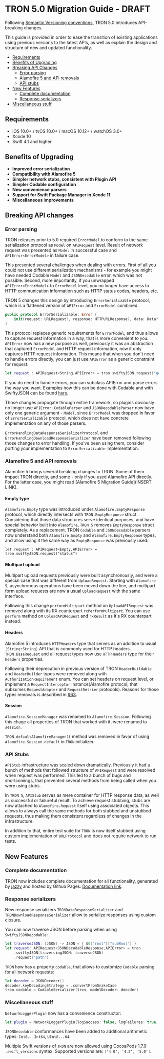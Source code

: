 # TRON 5.0 Migration Guide - DRAFT

Following [Semantic Versioning conventions](https://semver.org), TRON 5.0 introduces API-breaking changes.

This guide is provided in order to ease the transition of existing applications using previous versions to the latest APIs, as well as explain the design and structure of new and updated functionality.

- [Requirements](#requirements)
- [Benefits of Upgrading](#benefits-of-upgrading)
- [Breaking API Changes](#breaking-api-changes)
    - [Error parsing](#error-parsing)
    - [Alamofire 5 and API removals](#alamofire-5-and-api-removals)
    - [API stubs](#api-stubs)
- [New Features](#new-features)
    - [Complete documentation](#complete-documentation)
    - [Response serializers](#response-serializers)
- [Miscellaneous stuff](#miscellaneous-stuff)

## Requirements

- iOS 10.0+ / tvOS 10.0+ / macOS 10.12+ / watchOS 3.0+
- Xcode 10
- Swift 4.1 and higher

## Benefits of Upgrading

- **Improved error serialization** 
- **Compatibility with Alamofire 5**
- **Simpler network stubs, consistent with Plugin API**
- **Simpler Codable configuration**
- **New convenience parsers**
- **Support for Swift Package Manager in Xcode 11**
- **Miscellaneous improvements**

## Breaking API changes

### Error parsing

TRON releases prior to 5.0 required `ErrorModel` to conform to the same serialization protocol as `Model` on `APIRequest` level. Result of network request was presented as `Model` in successful case and `APIError<ErrorModel>` in failure case.

This presented several challenges when dealing with errors. First of all you could not use different serialization mechanisms - for example you might have needed Codable `Model` and `JSONDecodable` error, which was not possible. Second, more importantly, if you unwrapped `APIError<ErrorModel>` to `ErrorModel` level, you no longer have access to HTTP communication information such as HTTP status codes, headers, etc. 

TRON 5 changes this design by introducing `ErrorSerializable` protocol, which is a flattened version of `APIError` and `ErrorModel` combined:

```swift
public protocol ErrorSerializable: Error {
    init(request: URLRequest?, response: HTTPURLResponse?, data: Data?, error: Error?)
}
```
This protocol replaces generic requirements for `ErrorModel`, and thus allows to capture request information in a way, that is more convenient to you. `APIError` now has a new purpose as well, previously it was an abstraction that captured `ErrorModel` and HTTP request information, now it only captures HTTP request information. This means that when you don't need to handle errors directly, you can just use `APIError` as a generic constraint for request:

```swift
let request : APIRequest<String,APIError> = tron.swiftyJSON.request("get")
```

If you do need to handle errors, you can subclass APIError and parse errors the way you want. Examples how this can be done with Codable and with SwiftyJSON can be found [here](https://github.com/MLSDev/TRON/blob/master/Tests/Fixtures/TronError.swift).

Those changes propogate through entire framework, so plugins obviously no longer use `APIError`, `CodableParser` and `JSONDecodableParser` now have only one generic argument - `Model`, since `ErrorModel` was dropped in favor of `ErrorSerializable` protocol, which does not have concrete implementation on any of those parsers.

`ErrorHandlingDataResponseSerializerProtocol` and `ErrorHandlingDownloadResponseSerializer` have been removed following those changes to error handling. If you've been using them, consider porting your implementation to `ErrorSerializable` implementation.

### Alamofire 5 and API removals

Alamofire 5 brings several breaking changes to TRON. Some of them impact TRON directly, and some - only if you used Alamofire API directly. For the latter case, you might read [Alamofire 5 Migration Guide](INSERT LINK).


#### Empty type

`Alamofire.Empty` type was introduced under `Alamofire.EmptyResponse` protocol, which directly intersects with `TRON.EmptyResponse` struct. Considering that those data structures serve identical purposes, and have special behavior built into `Alamofire`, `TRON 5` removes `EmptyResponse` struct completely.  As a replacement, TRON `Codable` and `JSONDecodable` parsers now understand both `Alamofire.Empty` and `Alamofire.EmptyResponse` types, and allow using it the same way as `EmptyResponse` was previously used:

```
let request : APIRequest<Empty,APIError> = tron.swiftyJSON.request("status")
```

#### Multipart upload

Multipart upload requests previously were built asynchronously, and were a special case that was different from `UploadRequest`. Starting with `Alamofire 5`, asynchronous operations have been moved down the line, and multipart form upload requests are now a usual `UploadRequest` with the same interface.

Following this change `performMultipart` method on `UploadAPIRequest` was removed along with its RX counterpart `rxPerformMultipart`. You can use `perform` method on `UploadAPIRequest` and `rxResult` as it's RX counterpart instead.

#### Headers

Alamofire 5 introduces `HTTPHeaders` type that serves as an addition to usual `[String:String]` API that is commonly used for HTTP headers. `TRON.BaseRequest` and all request types now use `HTTPHeaders` type for their `headers` properties. 

Following their deprecation in previous version of TRON `HeaderBuildable` and `HeaderBuilder` types were removed along with `AuthorizationRequirement` enum. You can set headers on request level, or implement a  `RequestInterceptor` instance(Alamofire protocol, that subsumes `RequestAdapter` and `RequestRetrier` protocols). Reasons for those types removals is described in [#63](https://github.com/MLSDev/TRON/issues/63).

#### Session

`Alamofire.SessionManager` was renamed to `Alamofire.Session`. Following this chage all properties of TRON that worked with it, were renamed to `session`.

`TRON.defaultAlamofireManager()` method was removed in favor of using `Alamofire.Session.default` in `TRON` initializer.

### API Stubs

`APIStub` infrastructure was scaled down dramatically. Previously it had a bunch of methods that followed structure of `APIRequest` and were resolved when request was performed. This led to a bunch of bugs and shortcomings, that prevented several methods from being called when you were using stubs. 

In `TRON 5`, `APIStub` serves as mere container for HTTP response data, as well as successful or failureful result. To achieve request stubbing, stubs are now attached to `Alamofire.Request` itself using associated objects. This allows to always call the same methods for both stubbed and unstubbed requests, thus making them consistent regardless of changes in the infrastructure.

In addition to that, entire test suite for `TRON` is now itself stubbed using custom implementation of `URLProtocol` and does not require network to run tests.

## New Features

### Complete documentation

TRON now includes complete documentation for all functionality, generated by [jazzy](https://github.com/realm/jazzy) and hosted by Github Pages: [Documentation link](https://mlsdev.github.io/TRON/index.html).

### Response serializers

New response serializers `TRONDataResponseSerializer` and `TRONDownloadResponseSerializer` allow to serialize responses using custom closure.

You can now traverse JSON before parsing when using `SwiftyJSONDecodable`:

```swift
let traverseJSON: (JSON) -> JSON = { $0["root"]["subRoot"] }
let request: APIRequest<JSONDecodableResponse,APIError> = tron
    .swiftyJSON(traversingJSON: traverseJSON)
    .request("path")
```

`TRON` how has a property `codable`, that allows to customize `Codable` parsing for all network requests:

```swift
let decoder = JSONDecoder()
decoder.keyDecodingStrategy = .convertFromSnakeCase
tron.codable = CodableSerializer(tron, modelDecoder: decoder)
```

### Miscellaneous stuff

`NetworkLoggerPlugin` now has a convenience constructor:

```swift
let plugin = NetworkLoggerPlugin(logSuccess: false, logFailures: true, logCancelledRequests: false)
```

`JSONDecodable` conformances have been added to additional arithmetic types: `Int8...Int64`, `UInt8...64`.

Multiple Swift versions of `TRON` are now allowed using CocoaPods 1.7.0 `.swift_versions` syntax. Supported versions are: `['4.0', '4.2', '5.0']`.

